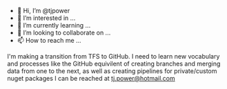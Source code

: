 - 👋 Hi, I’m @tjpower
- 👀 I’m interested in ...
- 🌱 I’m currently learning ...
- 💞️ I’m looking to collaborate on ...
- 📫 How to reach me ...

<!---
tjpower/tjpower is a ✨ special ✨ repository because its `README.md` (this file) appears on your GitHub profile.
You can click the Preview link to take a look at your changes.
--->
I'm making a transition from TFS to GitHub. I need to learn new vocabulary and processes like the GitHub equivilent 
of creating branches and merging data from one to the next, as well as creating pipelines for private/custom nuget 
packages
I can be reached at tj.power@hotmail.com
